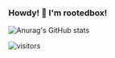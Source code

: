 ### Howdy! 🤠 I'm rootedbox!

![Anurag's GitHub stats](https://github-readme-stats.vercel.app/api?username=rootedbox&count_private=true&show_icons=true&theme=radical)

![visitors](https://visitor-badge.glitch.me/badge?page_id=rootedbox.github.profile)

<!--
**rootedbox/rootedbox** is a ✨ _special_ ✨ repository because its `README.md` (this file) appears on your GitHub profile.

Here are some ideas to get you started:

- 🔭 I’m currently working on ...
- 🌱 I’m currently learning ...
- 👯 I’m looking to collaborate on ...
- 🤔 I’m looking for help with ...
- 💬 Ask me about ...
- 📫 How to reach me: ...
- 😄 Pronouns: ...
- ⚡ Fun fact: ...
-->
